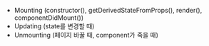 - Mounting (constructor(), getDerivedStateFromProps(), render(), componentDidMount())
- Updating (state를 변경할 때)
- Unmounting (페이지 바꿀 때, component가 죽을 때)
